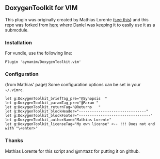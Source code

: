 ## DoxygenToolkit for VIM
This plugin was originally created by Mathias Lorente ([see this][1]) and this repo was forked 
from [here](https://github.com/mrtazz/DoxygenToolkit.vim) where Daniel was keeping
it to easily use it as a submodule. 

### Installation
For vundle, use the following line:

    Plugin 'aymanim/DoxygenToolkit.vim'

### Configuration
(from Mathias' page) Some configuration options can be set in your `~/.vimrc`.

    let g:DoxygenToolkit_briefTag_pre="@Synopsis  "
    let g:DoxygenToolkit_paramTag_pre="@Param "
    let g:DoxygenToolkit_returnTag="@Returns   "
    let g:DoxygenToolkit_blockHeader="-------------------------------"
    let g:DoxygenToolkit_blockFooter="---------------------------------"
    let g:DoxygenToolkit_authorName="Mathias Lorente"
    let g:DoxygenToolkit_licenseTag="My own license" <-- !!! Does not end with "\<enter>"

### Thanks
Mathias Lorente for this script and @mrtazz for putting it on github. 

[1]: http://www.vim.org/scripts/script.php?script_id=987
[2]: http://github.com/mrtazz/vimfiles

